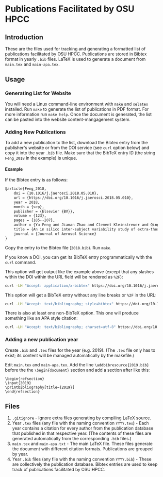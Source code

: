 # Publications Facilitated by OSU HPCC

## Introduction

These are the files used for tracking and generating a formatted list of publications facilitated by OSU HPCC. Publications are stored in Bibtex format in yearly `.bib` files. LaTeX is used to generate a document from `main.tex` and `main-apa.tex`.

## Usage

### Generating List for Website
You will need a Linux command-line environment with `make` and `xelatex` installed. Run `make` to generate the list of publications in PDF format. For more information run `make help`. Once the document is generated, the list can be pasted into the website content-mangagement system.

### Adding New Publications
To add a new publication to the list, download the Bibtex entry from the publisher's website or from the DOI service (see `curl` option below) and copy it into the year `.bib` file. Make sure that the BibTeX entry ID (the string `Feng_2018` in the example) is unique.

#### Example
If the Bibtex entry is as follows:

```latex
@article{Feng_2018,
	doi = {10.1016/j.jaerosci.2018.05.010},
	url = {https://doi.org/10.1016/j.jaerosci.2018.05.010},
	year = 2018,
	month = {sep},
	publisher = {Elsevier {BV}},
	volume = {123},
	pages = {185--207},
	author = {Yu Feng and Jianan Zhao and Clement Kleinstreuer and Qingsheng Wang and Jun Wang and Dee H. Wu and Jiang Lin},
	title = {An in silico inter-subject variability study of extra-thoracic morphology effects on inhaled particle transport and deposition},
	journal = {Journal of Aerosol Science}
}
```

Copy the entry to the Bibtex file (`2018.bib`). Run `make`.

If you know a DOI, you can get its BibTeX entry programmatically with the `curl` command.

This option will get output like the example above (except that any slashes within the DOI within the URL field will be rendered as `%2F`):
```bash
curl -LH "Accept: application/x-bibtex" https://doi.org/10.1016/j.jaerosci.2018.05.010
```

This option will get a BibTeX entry without any line breaks or `%2F` in the URL:
```bash
curl -LH "Accept: text/bibliography; style=bibtex" https://doi.org/10.1016/j.jaerosci.2018.05.010
```

There is also at least one non-BibTeX option. This one will produce something like an APA style citation:
```bash
curl -LH "Accept: text/bibliography; charset=utf-8" https://doi.org/10.1016/j.jaerosci.2018.05.010
```

### Adding a new publication year

Create `.bib` and `.tex` files for the year (e.g. 2019). (The `.tex` file only has to exist; its content will be managed automatically by the makefile.)

Edit `main.tex` and `main-apa.tex`. Add the line `\addbibresource{2019.bib}` before the the `\begin{document}` section and add a section after like this:
```
\begin{refsection}
\input{2019}
\printbibliography[title={2019}]
\end{refsection}
```


## Files

1. `.gitignore` - Ignore extra files generating by compiling LaTeX source.
2. Year `.tex` files (any file with the naming convention `YYYY.tex`) - Each year contains a citation for every author from the publication database that published in that respective year. (The contents of these files are generated automatically from the corresponding `.bib` files.)
3. `main.tex` and `main-apa.txt` - The main LaTeX file. These files generate the document with different citation formats. Publications are grouped by year.
4. Year `.bib` files (any file with the naming convention `YYYY.bib`) - These are collectively the publication database. Bibtex entries are used to keep track of publications facilitated by OSU HPCC.
